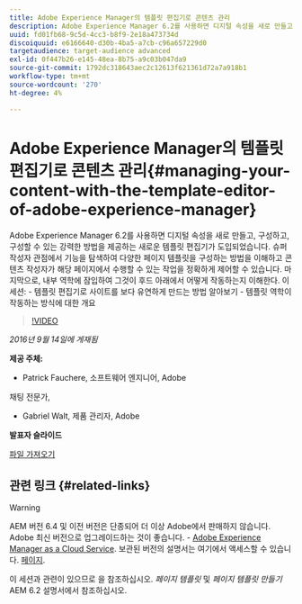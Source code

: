 ```yaml
---
title: Adobe Experience Manager의 템플릿 편집기로 콘텐츠 관리
description: Adobe Experience Manager 6.2를 사용하면 디지털 속성을 새로 만들고, 구성하고, 구성할 수 있는 강력한 방법을 제공하는 새로운 템플릿 편집기가 도입되었습니다. 슈퍼 작성자 관점에서 기능을 탐색하여 다양한 페이지 템플릿을 구성하는 방법을 이해하고 콘텐츠 작성자가 해당 페이지에서 수행할 수 있는 작업을 정확하게 제어할 수 있습니다. 마지막으로, 내부 역학에 잠입하여 그것이 후드 아래에서 어떻게 작동하는지 이해한다.
uuid: fd01fb68-9c5d-4cc3-b8f9-2e18a473734d
discoiquuid: e6166640-d30b-4ba5-a7cb-c96a657229d0
targetaudience: target-audience advanced
exl-id: 0f447b26-e145-48ea-8b75-a9c03b047da9
source-git-commit: 1792dc318643aec2c12613f621361d72a7a918b1
workflow-type: tm+mt
source-wordcount: '270'
ht-degree: 4%

---
```


# Adobe Experience Manager의 템플릿 편집기로 콘텐츠 관리{#managing-your-content-with-the-template-editor-of-adobe-experience-manager}

Adobe Experience Manager 6.2를 사용하면 디지털 속성을 새로 만들고, 구성하고, 구성할 수 있는 강력한 방법을 제공하는 새로운 템플릿 편집기가 도입되었습니다. 슈퍼 작성자 관점에서 기능을 탐색하여 다양한 페이지 템플릿을 구성하는 방법을 이해하고 콘텐츠 작성자가 해당 페이지에서 수행할 수 있는 작업을 정확하게 제어할 수 있습니다. 마지막으로, 내부 역학에 잠입하여 그것이 후드 아래에서 어떻게 작동하는지 이해한다. 이 세션: - 템플릿 편집기로 사이트를 보다 유연하게 만드는 방법 알아보기 - 템플릿 역학이 작동하는 방식에 대한 개요

>[!VIDEO](https://video.tv.adobe.com/v/19300/?quality=9)

*2016년 9월 14일에 게재됨*

**제공 주체:**

* Patrick Fauchere, 소프트웨어 엔지니어, Adobe

채팅 전문가,

* Gabriel Walt, 제품 관리자, Adobe

**발표자 슬라이드**

[파일 가져오기](assets/aem-gems-91416-template-editor.pdf)

## 관련 링크 {#related-links}

>[!WARNING]
>
>AEM 버전 6.4 및 이전 버전은 단종되어 더 이상 Adobe에서 판매하지 않습니다.  Adobe 최신 버전으로 업그레이드하는 것이 좋습니다. - [Adobe Experience Manager as a Cloud Service](https://experienceleague.adobe.com/docs/experience-manager-cloud-service.html?lang=ko-KR).  보관된 버전의 설명서는 여기에서 액세스할 수 있습니다. [페이지](https://experienceleague.adobe.com/docs/experience-manager-release-information/aem-release-updates/previous-updates/aem-previous-versions.html).
>
>이 세션과 관련이 있으므로 을 참조하십시오. *페이지 템플릿* 및 *페이지 템플릿 만들기* AEM 6.2 설명서에서 참조하십시오.
